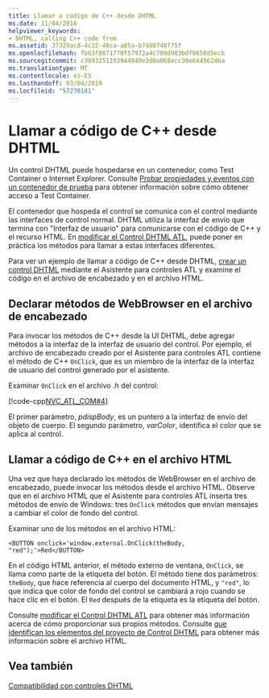 ```yaml
---
title: Llamar a código de C++ desde DHTML
ms.date: 11/04/2016
helpviewer_keywords:
- DHTML, calling C++ code from
ms.assetid: 37329acd-4c22-40ca-a85a-b7480748f75f
ms.openlocfilehash: fb63f8671770f57972a4c789d983bdf9658d5ecb
ms.sourcegitcommit: c3093251193944840e3d0a068ecc30e6449624ba
ms.translationtype: MT
ms.contentlocale: es-ES
ms.lasthandoff: 03/04/2019
ms.locfileid: "57270181"
---
```

# <a name="calling-c-code-from-dhtml"></a>Llamar a código de C++ desde DHTML

Un control DHTML puede hospedarse en un contenedor, como Test Container o Internet Explorer. Consulte [Probar propiedades y eventos con un contenedor de prueba](../mfc/testing-properties-and-events-with-test-container.md) para obtener información sobre cómo obtener acceso a Test Container.

El contenedor que hospeda el control se comunica con el control mediante las interfaces de control normal. DHTML utiliza la interfaz de envío que termina con "Interfaz de usuario" para comunicarse con el código de C++ y el recurso HTML. En [modificar el Control DHTML ATL](../atl/modifying-the-atl-dhtml-control.md), puede poner en práctica los métodos para llamar a estas interfaces diferentes.

Para ver un ejemplo de llamar a código de C++ desde DHTML, [crear un control DHTML](../atl/creating-an-atl-dhtml-control.md) mediante el Asistente para controles ATL y examine el código en el archivo de encabezado y en el archivo HTML.

## <a name="declaring-webbrowser-methods-in-the-header-file"></a>Declarar métodos de WebBrowser en el archivo de encabezado

Para invocar los métodos de C++ desde la UI DHTML, debe agregar métodos a la interfaz de la interfaz de usuario del control. Por ejemplo, el archivo de encabezado creado por el Asistente para controles ATL contiene el método de C++ `OnClick`, que es un miembro de la interfaz de la interfaz de usuario del control generado por el asistente.

Examinar `OnClick` en el archivo .h del control:

[!code-cpp[NVC_ATL_COM#4](../atl/codesnippet/cpp/calling-cpp-code-from-dhtml_1.h)]

El primer parámetro, *pdispBody*, es un puntero a la interfaz de envío del objeto de cuerpo. El segundo parámetro, *varColor*, identifica el color que se aplica al control.

## <a name="calling-c-code-in-the-html-file"></a>Llamar a código de C++ en el archivo HTML

Una vez que haya declarado los métodos de WebBrowser en el archivo de encabezado, puede invocar los métodos desde el archivo HTML. Observe que en el archivo HTML que el Asistente para controles ATL inserta tres métodos de envío de Windows: tres `OnClick` métodos que envían mensajes a cambiar el color de fondo del control.

Examinar uno de los métodos en el archivo HTML:

`<BUTTON onclick='window.external.OnClick(theBody, "red");'>Red</BUTTON>`

En el código HTML anterior, el método externo de ventana, `OnClick`, se llama como parte de la etiqueta del botón. El método tiene dos parámetros: `theBody`, que hace referencia al cuerpo del documento HTML, y `"red"`, lo que indica que color de fondo del control se cambiará a rojo cuando se hace clic en el botón. El `Red` después de la etiqueta es la etiqueta del botón.

Consulte [modificar el Control DHTML ATL](../atl/modifying-the-atl-dhtml-control.md) para obtener más información acerca de cómo proporcionar sus propios métodos. Consulte [que identifican los elementos del proyecto de Control DHTML](../atl/identifying-the-elements-of-the-dhtml-control-project.md) para obtener más información sobre el archivo HTML.

## <a name="see-also"></a>Vea también

[Compatibilidad con controles DHTML](../atl/atl-support-for-dhtml-controls.md)
